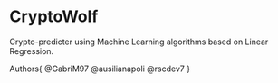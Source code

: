 # CryptoWolf
Crypto-predicter using Machine Learning algorithms based on Linear Regression.

Authors{
  @GabriM97
  @ausilianapoli
  @rscdev7
}
